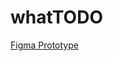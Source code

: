 # whatTODO
[Figma Prototype](https://www.figma.com/proto/BDCrIAbEVhZ8Zz3Bhrzkz9/What-TODO?type=design&node-id=39-322&t=30EjHnDFDkAo7Pmz-1&scaling=scale-down&page-id=0%3A1&mode=design)

